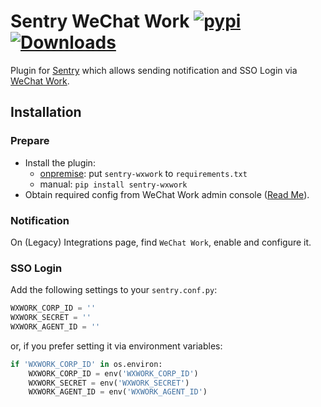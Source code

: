 # Sentry WeChat Work [![pypi](https://badge.fury.io/py/sentry-wxwork.svg)](https://pypi.python.org/pypi/sentry-wxwork) [![Downloads](https://pepy.tech/badge/sentry-wxwork)](https://pepy.tech/project/sentry-wxwork)

Plugin for [Sentry](https://github.com/getsentry/sentry) which allows sending notification and SSO Login via [WeChat Work](https://work.weixin.qq.com).

## Installation

### Prepare

- Install the plugin:
    - [onpremise](https://github.com/getsentry/onpremise): put `sentry-wxwork` to `requirements.txt`
    - manual: `pip install sentry-wxwork`
- Obtain required config from WeChat Work admin console ([Read Me](https://work.weixin.qq.com/api/doc/90000/90135/90664)).

### Notification

On (Legacy) Integrations page, find `WeChat Work`, enable and configure it. 

### SSO Login

Add the following settings to your `sentry.conf.py`:

```python
WXWORK_CORP_ID = ''
WXWORK_SECRET = ''
WXWORK_AGENT_ID = ''
```

or, if you prefer setting it via environment variables:

```python
if 'WXWORK_CORP_ID' in os.environ:
    WXWORK_CORP_ID = env('WXWORK_CORP_ID')
    WXWORK_SECRET = env('WXWORK_SECRET')
    WXWORK_AGENT_ID = env('WXWORK_AGENT_ID')
```

